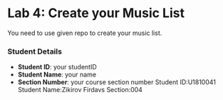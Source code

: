 # Lab 4: Create your Music List

You need to use given repo to create your music list.

### Student Details

- **Student ID**: your studentID
- **Student Name**: your name
- **Section Number**: your course section number
Student ID:U1810041
Student Name:Zikirov Firdavs
Section:004
